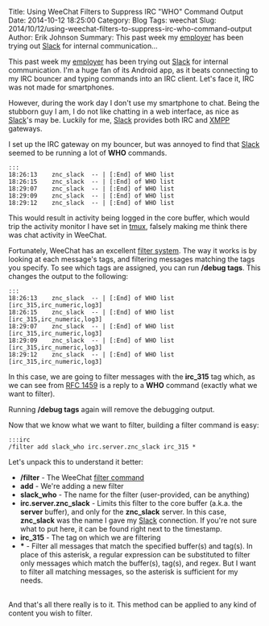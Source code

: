 Title: Using WeeChat Filters to Suppress IRC "WHO" Command Output
Date: 2014-10-12 18:25:00
Category: Blog
Tags: weechat
Slug: 2014/10/12/using-weechat-filters-to-suppress-irc-who-command-output
Author: Erik Johnson
Summary: This past week my [employer](http://saltstack.com/) has been trying out [Slack](https://slack.com/) for internal communication...

This past week my [employer](http://saltstack.com/) has been trying out
[Slack](https://slack.com/) for internal communication. I'm a huge fan of its
Android app, as it beats connecting to my IRC bouncer and typing commands into
an IRC client. Let's face it, IRC was not made for smartphones.

However, during the work day I don't use my smartphone to chat. Being the
stubborn guy I am, I do not like chatting in a web interface, as nice as
[Slack](https://slack.com/)'s may be. Luckily for me,
[Slack](https://slack.com/) provides both IRC and
[XMPP](http://en.wikipedia.org/wiki/XMPP) gateways.

I set up the IRC gateway on my bouncer, but was annoyed to find that
[Slack](https://slack.com/) seemed to be running a lot of **WHO** commands.

    :::
    18:26:13    znc_slack  -- | [:End] of WHO list
    18:26:15    znc_slack  -- | [:End] of WHO list
    18:29:07    znc_slack  -- | [:End] of WHO list
    18:29:09    znc_slack  -- | [:End] of WHO list
    18:29:12    znc_slack  -- | [:End] of WHO list

This would result in activity being logged in the core buffer, which would trip
the activity monitor I have set in [tmux](http://tmux.sourceforge.net/),
falsely making me think there was chat activity in WeeChat.

Fortunately, WeeChat has an excellent [filter
system](http://www.weechat.org/files/doc/stable/weechat_user.en.html#command_weechat_filter).
The way it works is by looking at each message's tags, and filtering messages
matching the tags you specify. To see which tags are assigned, you can run
**/debug tags**. This changes the output to the following:

    :::
    18:26:13    znc_slack  -- | [:End] of WHO list [irc_315,irc_numeric,log3]
    18:26:15    znc_slack  -- | [:End] of WHO list [irc_315,irc_numeric,log3]
    18:29:07    znc_slack  -- | [:End] of WHO list [irc_315,irc_numeric,log3]
    18:29:09    znc_slack  -- | [:End] of WHO list [irc_315,irc_numeric,log3]
    18:29:12    znc_slack  -- | [:End] of WHO list [irc_315,irc_numeric,log3]

In this case, we are going to filter messages with the **irc_315** tag which,
as we can see from [RFC 1459](http://tools.ietf.org/html/rfc1459#page-50) is a
reply to a **WHO** command (exactly what we want to filter).

Running **/debug tags** again will remove the debugging output.

Now that we know what we want to filter, building a filter command is easy:

    :::irc
    /filter add slack_who irc.server.znc_slack irc_315 *

Let's unpack this to understand it better:

* **/filter** - The WeeChat [filter
  command](http://www.weechat.org/files/doc/stable/weechat_user.en.html#command_weechat_filter)
* **add** - We're adding a new filter
* **slack\_who** - The name for the filter (user-provided, can be anything)
* **irc.server.znc\_slack** - Limits this filter to the core buffer (a.k.a. the
  **server** buffer), and only for the **znc\_slack** server. In this case,
  **znc\_slack** was the name I gave my [Slack](https://slack.com/) connection.
  If you're not sure what to put here, it can be found right next to the
  timestamp.
* **irc\_315** - The tag on which we are filtering
* __\*__ - Filter all messages that match the specified buffer(s) and tag(s).
  In place of this asterisk, a regular expression can be substituted to filter
  only messages which match the buffer(s), tag(s), and regex. But I want to
  filter all matching messages, so the asterisk is sufficient for my needs.

<br>
And that's all there really is to it. This method can be applied to any kind of
content you wish to filter.
